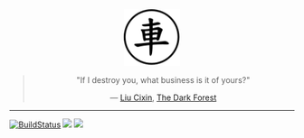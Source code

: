 <div align="center">
<a href="https://en.wikipedia.org/wiki/Xiangqi#Chariot">
<img src="https://raw.githubusercontent.com/Ju-jl/Ju.jl/master/docs/src/assets/logo.png" alt="Ju.svg" title="Ju" width="100"/> 
</a>
<blockquote> 
<p> "If I destroy you, what business is it of yours?"</p>
<p>― <a href="https://en.wikipedia.org/wiki/Liu_Cixin">Liu Cixin</a>, <a href="https://en.wikipedia.org/wiki/The_Dark_Forest">The Dark Forest</a></p>
</blockquote>
</div>

<hr/>

[![BuildStatus](https://travis-ci.org/Ju-jl/Ju.jl.svg?branch=master)](https://travis-ci.org/Ju-jl/Ju.jl)
[![](https://img.shields.io/docker/pulls/tianjun2018/ju.svg)](https://cloud.docker.com/repository/docker/tianjun2018/ju)
[![](https://img.shields.io/badge/docs-dev-blue.svg)](https://ju-jl.github.io/Ju.jl/dev/)